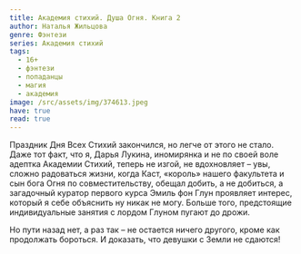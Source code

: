 ```yaml
---
title: Академия стихий. Душа Огня. Книга 2
author: Наталья Жильцова
genre: Фэнтези
series: Академия стихий
tags:
  - 16+
  - фэнтези
  - попаданцы
  - магия
  - академия
image: /src/assets/img/374613.jpeg
have: true
read: true
---
```

Праздник Дня Всех Стихий закончился, но легче от этого не стало. Даже тот факт, что я, Дарья Лукина, иномирянка и не по своей воле адептка Академии Стихий, теперь не изгой, не вдохновляет – увы, сложно радоваться жизни, когда Каст, «король» нашего факультета и сын бога Огня по совместительству, обещал добить, а не добиться, а загадочный куратор первого курса Эмиль фон Глун проявляет интерес, который я себе объяснить ну никак не могу. Больше того, предстоящие индивидуальные занятия с лордом Глуном пугают до дрожи.

Но пути назад нет, а раз так – не остается ничего другого, кроме как продолжать бороться. И доказать, что девушки с Земли не сдаются!
